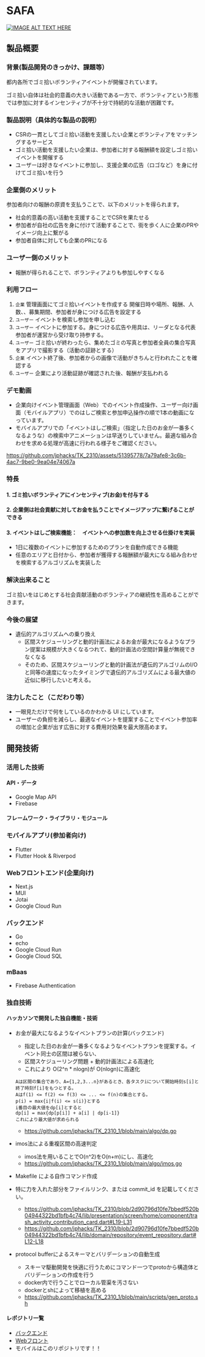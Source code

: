 # SAFA

[![IMAGE ALT TEXT HERE](https://jphacks.com/wp-content/uploads/2023/07/JPHACKS2023_ogp.png)](https://www.youtube.com/watch?v=yYRQEdfGjEg)

## 製品概要

### 背景(製品開発のきっかけ、課題等）

都内各所でゴミ拾いボランティアイベントが開催されています。

ゴミ拾い自体は社会的意義の大きい活動である一方で、ボランティアという形態では参加に対するインセンティブが不十分で持続的な活動が困難です。

### 製品説明（具体的な製品の説明）

- CSRの一貫としてゴミ拾い活動を支援したい企業とボランティアをマッチングするサービス
- ゴミ拾い活動を支援したい企業は、参加者に対する報酬額を設定しゴミ拾いイベントを開催する
- ユーザーは好きなイベントに参加し、支援企業の広告（ロゴなど）を身に付けてゴミ拾いを行う

### 企業側のメリット

参加者向けの報酬の原資を支払うことで、以下のメリットを得られます。

- 社会的意義の高い活動を支援することでCSRを果たせる
- 参加者が自社の広告を身に付けて活動することで、街を歩く人に企業のPRやイメージ向上に繋がる
- 参加者自体に対しても企業のPRになる

### ユーザー側のメリット

- 報酬が得られることで、ボランティアよりも参加しやすくなる

### 利用フロー

1. `企業` 管理画面にてゴミ拾いイベントを作成する
    開催日時や場所、報酬、人数、、募集期間、参加者が身につける広告を設定する
2. `ユーザー` イベントを検索し参加を申し込む
3. `ユーザー` イベントに参加する。身につける広告や用具は、リーダとなる代表参加者が運営から受け取り持参する。
4. `ユーザー` ゴミ拾いが終わったら、集めたゴミの写真と参加者全員の集合写真をアプリで撮影する（活動の証跡とする）
5. `企業` イベント終了後、参加者からの画像で活動がきちんと行われたことを確認する
6. `ユーザー` 企業により活動証跡が確認された後、報酬が支払われる

### デモ動画

- 企業向けイベント管理画面（Web）でのイベント作成操作、ユーザー向け画面（モバイルアプリ）でのはしご検索と参加申込操作の順で1本の動画になっています。
- モバイルアプリでの「イベントはしご検索」（指定した日のお金が一番多くなるような）の検索中アニメーションは早送りしていません。最適な組み合わせを求める処理が高速に行われる様子をご確認ください。


https://github.com/jphacks/TK_2310/assets/51395778/7a79afe8-3c6b-4ac7-9be0-9ea04e74067a

### 特長

#### 1. ゴミ拾いボランティアにインセンティブ(お金)を付与する

#### 2. 企業側は社会貢献に対してお金を払うことでイメージアップに繋げることができる

#### 3. イベントはしご検索機能：　イベントへの参加数を向上させる仕掛けを実装
- 1日に複数のイベントに参加するためのプランを自動作成できる機能
- 任意のエリアと日付から、参加者が獲得する報酬額が最大になる組み合わせを検索するアルゴリズムを実装した

### 解決出来ること

ゴミ拾いをはじめとする社会貢献活動のボランティアの継続性を高めることができます。

### 今後の展望
- 遺伝的アルゴリズムへの乗り換え
  - 区間スケジューリングと動的計画法によるお金が最大になるようなプラン提案は規模が大きくなるつれて、動的計画法の空間計算量が無視できなくなる
  - そのため、区間スケジューリングと動的計画法が遺伝的アルゴリムのI/Oと同等の速度になったタイミングで遺伝的アルゴリズムによる最大値の近似に移行したいと考える。

### 注力したこと（こだわり等）

- 一眼見ただけで何をしているのかわかる UI にしています。
- ユーザーの負担を減らし、最適なイベントを提案することでイベント参加率の増加と企業が出す広告に対する費用対効果を最大限高めます。

## 開発技術

### 活用した技術


#### API・データ

- Google Map API
- Firebase

#### フレームワーク・ライブラリ・モジュール

### モバイルアプリ(参加者向け)
- Flutter
- Flutter Hook & Riverpod


### Webフロントエンド(企業向け)
- Next.js
- MUI
- Jotai
- Google Cloud Run

### バックエンド
- Go
- echo
- Google Cloud Run
- Google Cloud SQL


### mBaas
- Firebase Authentication


### 独自技術

#### ハッカソンで開発した独自機能・技術

- お金が最大になるようなイベントプランの計算(バックエンド)

  - 指定した日のお金が一番多くなるようなイベントプランを提案する。イベント同士の区間は被らない、
  - 区間スケジューリング問題 + 動的計画法による高速化
  - これにより O(2^n \* nlogn)が O(nlogn)に高速化

  ```
  Aは区間の集合であり、A={1,2,3...n}があるとき、各タスクiについて開始時刻s[i]と終了時刻f[i]をもつとする。
  Aはf(1) <= f(2) <= f(3) <= ... <= f(n)の集合とする。
  p(i) = max{i|f(i) <= s(i)}とする
  i番目の最大値をdp[i]とすると
  dp[i] = max{dp[p[i]] + a[i] | dp[i-1]}
  これにより最大値が求められる
  ```

  - https://github.com/jphacks/TK_2310_1/blob/main/algo/dp.go

- imos法による重複区間の高速判定
  - imos法を用いることでO(n^2)をO(n+m)にし、高速化
  - https://github.com/jphacks/TK_2310_1/blob/main/algo/imos.go

- Makefile による自作コマンド作成
- 特に力を入れた部分をファイルリンク、または commit_id を記載してください。
  - https://github.com/jphacks/TK_2310/blob/2d90796d10fe7bbedf520b04944322bd1bfb4c74/lib/presentation/screen/home/component/trash_activity_contribution_card.dart#L19-L31
  - https://github.com/jphacks/TK_2310/blob/2d90796d10fe7bbedf520b04944322bd1bfb4c74/lib/domain/repository/event_repository.dart#L12-L18

- protocol bufferによるスキーマとバリデーションの自動生成
  - スキーマ駆動開発を快適に行うためにコマンド一つでprotoから構造体とバリデーションの作成を行う
  - docker内で行うことでローカル管渠を汚さない
  - dockerとshによって移植を高める
  - https://github.com/jphacks/TK_2310_1/blob/main/scripts/gen_proto.sh



#### レポジトリ一覧
- [バックエンド](https://github.com/jphacks/TK_2310_1)
- [Webフロント](https://github.com/jphacks/TK_2310_2)
- モバイルはこのリポジトリです！！
